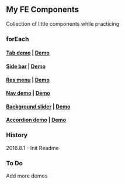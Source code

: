 ## My FE Components
Collection of little components while practicing 

### forEach
#### [Tab demo](https://github.com/littlewin-wang/fe_components/tree/master/tab_demo "source code") | [Demo](http://littlewin.info/fe_components/tab_demo/ "demo")
#### [Side bar](https://github.com/littlewin-wang/fe_components/tree/master/sidebar "source code") | [Demo](http://littlewin.info/fe_components/sidebar/ "demo")
#### [Res menu](https://github.com/littlewin-wang/fe_components/tree/master/res_menu "source code") | [Demo](http://littlewin.info/fe_components/res_menu/ "demo")
#### [Nav demo](https://github.com/littlewin-wang/fe_components/tree/master/nav_demo "source code") | [Demo](http://littlewin.info/fe_components/nav_demo/ "demo")
#### [Background slider](https://github.com/littlewin-wang/fe_components/tree/master/background_slider "source code") | [Demo](http://littlewin.info/fe_components/background_slider/ "demo")
#### [Accordion demo](https://github.com/littlewin-wang/fe_components/tree/master/accordion_demo "source code") | [Demo](http://littlewin.info/fe_components/accordion_demo/ "demo")

### History
2016.8.1 - Init Readme 

### To Do
Add more demos
